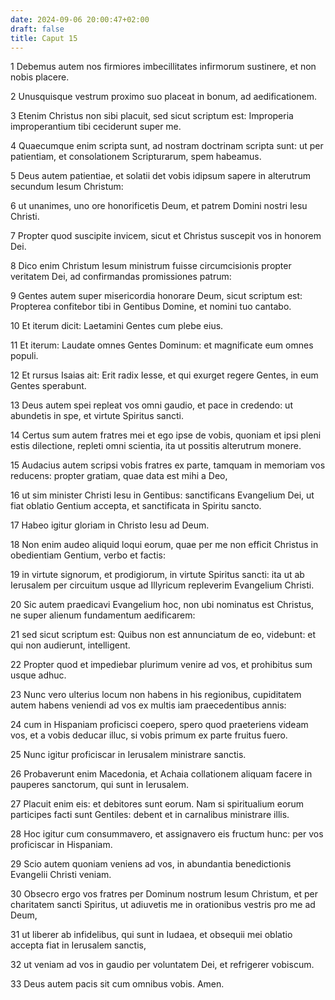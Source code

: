 ```yaml
---
date: 2024-09-06 20:00:47+02:00
draft: false
title: Caput 15
---
```





1 Debemus autem nos firmiores imbecillitates infirmorum sustinere, et non nobis placere.

2 Unusquisque vestrum proximo suo placeat in bonum, ad aedificationem.

3 Etenim Christus non sibi placuit, sed sicut scriptum est: Improperia improperantium tibi ceciderunt super me.

4 Quaecumque enim scripta sunt, ad nostram doctrinam scripta sunt: ut per patientiam, et consolationem Scripturarum, spem habeamus.

5 Deus autem patientiae, et solatii det vobis idipsum sapere in alterutrum secundum Iesum Christum:

6 ut unanimes, uno ore honorificetis Deum, et patrem Domini nostri Iesu Christi.

7 Propter quod suscipite invicem, sicut et Christus suscepit vos in honorem Dei.

8 Dico enim Christum Iesum ministrum fuisse circumcisionis propter veritatem Dei, ad confirmandas promissiones patrum:

9 Gentes autem super misericordia honorare Deum, sicut scriptum est: Propterea confitebor tibi in Gentibus Domine, et nomini tuo cantabo.

10 Et iterum dicit: Laetamini Gentes cum plebe eius.

11 Et iterum: Laudate omnes Gentes Dominum: et magnificate eum omnes populi.

12 Et rursus Isaias ait: Erit radix Iesse, et qui exurget regere Gentes, in eum Gentes sperabunt.

13 Deus autem spei repleat vos omni gaudio, et pace in credendo: ut abundetis in spe, et virtute Spiritus sancti.

14 Certus sum autem fratres mei et ego ipse de vobis, quoniam et ipsi pleni estis dilectione, repleti omni scientia, ita ut possitis alterutrum monere.

15 Audacius autem scripsi vobis fratres ex parte, tamquam in memoriam vos reducens: propter gratiam, quae data est mihi a Deo,

16 ut sim minister Christi Iesu in Gentibus: sanctificans Evangelium Dei, ut fiat oblatio Gentium accepta, et sanctificata in Spiritu sancto.

17 Habeo igitur gloriam in Christo Iesu ad Deum.

18 Non enim audeo aliquid loqui eorum, quae per me non efficit Christus in obedientiam Gentium, verbo et factis:

19 in virtute signorum, et prodigiorum, in virtute Spiritus sancti: ita ut ab Ierusalem per circuitum usque ad Illyricum repleverim Evangelium Christi.

20 Sic autem praedicavi Evangelium hoc, non ubi nominatus est Christus, ne super alienum fundamentum aedificarem:

21 sed sicut scriptum est: Quibus non est annunciatum de eo, videbunt: et qui non audierunt, intelligent.

22 Propter quod et impediebar plurimum venire ad vos, et prohibitus sum usque adhuc.

23 Nunc vero ulterius locum non habens in his regionibus, cupiditatem autem habens veniendi ad vos ex multis iam praecedentibus annis:

24 cum in Hispaniam proficisci coepero, spero quod praeteriens videam vos, et a vobis deducar illuc, si vobis primum ex parte fruitus fuero.

25 Nunc igitur proficiscar in Ierusalem ministrare sanctis.

26 Probaverunt enim Macedonia, et Achaia collationem aliquam facere in pauperes sanctorum, qui sunt in Ierusalem.

27 Placuit enim eis: et debitores sunt eorum. Nam si spiritualium eorum participes facti sunt Gentiles: debent et in carnalibus ministrare illis.

28 Hoc igitur cum consummavero, et assignavero eis fructum hunc: per vos proficiscar in Hispaniam.

29 Scio autem quoniam veniens ad vos, in abundantia benedictionis Evangelii Christi veniam.

30 Obsecro ergo vos fratres per Dominum nostrum Iesum Christum, et per charitatem sancti Spiritus, ut adiuvetis me in orationibus vestris pro me ad Deum,

31 ut liberer ab infidelibus, qui sunt in Iudaea, et obsequii mei oblatio accepta fiat in Ierusalem sanctis,

32 ut veniam ad vos in gaudio per voluntatem Dei, et refrigerer vobiscum.

33 Deus autem pacis sit cum omnibus vobis. Amen.

